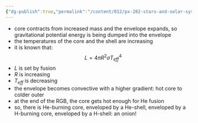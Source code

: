 ```yaml
---
{"dg-publish":true,"permalink":"/content/012/px-282-stars-and-solar-system/term-1-stars/e-stellar-evolution/px-282-e5b-red-giant-branch-rgb/","noteIcon":"1","created":"2025-08-27T13:14:26.274+01:00","updated":"2024-11-26T10:20:33.000+00:00"}
---
```


- core contracts from increased mass and the envelope expands, so gravitational potential energy is being dumped into the envelope
- the temperatures of the core and the shell are increasing
- it is known that: 
$$L = 4\pi R^{2}\sigma T_{eff}^{4}$$
- $L$ is set by fusion
- $R$ is increasing
- $T_{eff}$ is decreasing
- the envelope becomes convective with a higher gradient: hot core to colder outer
- at the end of the RGB, the core gets hot enough for He fusion
- so, there is He-burning core, enveloped by a He-shell, enveloped by a H-burning core, enveloped by a H-shell: an onion!